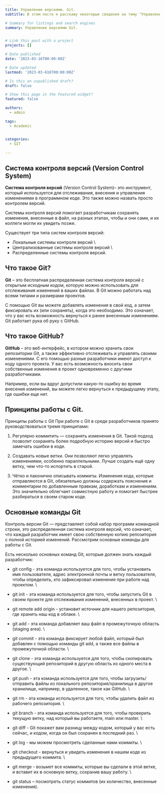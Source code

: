 ```yaml
---
title: Управление версиями. Git. 
subtitle: В этом посте я расскажу некоторые сведения на тему "Управление версиями. Git."

# Summary for listings and search engines
summary: Управление версиями Git.


# Link this post with a project
projects: []

# Date published
date: '2023-03-16T00:00:00Z'

# Date updated
lastmod: '2023-03-616T00:00:00Z'

# Is this an unpublished draft?
draft: false

# Show this page in the Featured widget?
featured: false

authors:
  - admin

tags:
  - Academic


categories:
  - GIT
  
---
```


## Система контроля версий (Version Control System) 

**Система контроля версий** (Version Control System)– это инструмент, который используется для отслеживания, внесения и управления изменениями в программном коде. Это также можно назвать просто контролем версий.

Системы контроля версий помогает разработчикам сохранять изменения, внесенные в файл, на разных этапах, чтобы и они сами, и их коллеги могли их увидеть позже.

Существует три типа систем контроля версий:

- Локальные системы контроля версий \
- Централизованные системы контроля версий \
- Распределенные системы контроля версий.

## Что такое Git?

**Git** – это бесплатная распределенная система контроля версий с открытым исходным кодом, которую можно использовать для отслеживания изменений в ваших файлах. В Git можно работать над всеми типами и размерами проектов.

С помощью Git вы можете добавлять изменения в свой код, а затем фиксировать их (или сохранять), когда это необходимо. Это означает, что у вас есть возможность вернуться к ранее внесенным изменениям. Git работает рука об руку с GitHub. 

## Что такое GitHub?

**GitHub** – это веб-интерфейс, в котором можно хранить свои репозитории Git, а также эффективно отслеживать и управлять своими изменениями. С его помощью разные разработчики имеют доступ к коду одного проекта. У вас есть возможность вносить свои собственные изменения в проект одновременно с другими разработчиками.

Например, если вы вдруг допустили какую-то ошибку во время внесения изменений, вы можете легко вернуться к предыдущему этапу, где ошибки еще нет.

## Принципы работы с Git.

Принципы работы с Git
При работе с Git в среде разработчиков принято руководствоваться тремя принципами:

1. Регулярно коммитить ― сохранять изменения в Git. Такой подход позволит сохранять более подробную историю версий и быстро замечать ошибки в коде.

2. Создавать новые ветки. Они позволяют легко управлять изменениями, особенно параллельными. Лучше создать ещё одну ветку, чем что-то испортить в старой.

3. Чётко и лаконично описывать коммиты. Изменения кода, которые отправляются в Git, обязательно должны содержать пояснения и комментарии по добавленным правкам, доработкам и изменениям. Это значительно облегчает совместную работу и помогает быстрее разбираться в своем старом коде.

## Основные команды Git

Контроль версии Git — представляет собой набор программ командной строки, это 
распределенная система контроля версий, что означает, что каждый разработчик имеет свою 
собственную копию репозитория с полной историей изменений. Рассмотрим основные 
команды для работы с Git.

Есть несколько основных команд Git, которые должен знать каждый разработчик:

- git config - эта команда используется для того, чтобы установить имя пользователя, адрес электронной почты и ветку пользователя, чтобы определить, кто зафиксировал изменения при работе над проектом. \

- git init - эта команда используется для того, чтобы запустить Git в своем проекте для отслеживания изменений, внесенных в проект. \

- git remote add origin -  установит источник для нашего репозитория, где хранить наш код в облаке. \

- git add - эта команда добавляет ваш файл в промежуточную область (staging area). \

- git commit - эта команда фиксирует любой файл, который был добавлен с помощью команды git add, а также все файлы в промежуточной области. \

- git clone - эта команда используется для того, чтобы скопировать существующий репозиторий в другую область из одного места в другое. \

- git push - эта команда используется для того, чтобы загрузить/отправить файлы из локального репозитория/хранилища в другое хранилище, например, в удаленное, такое как GitHub. \

- git rm - эта команда используется для того, чтобы удалить файл из рабочего репозитория. \

- git branch - эта команда используется для того, чтобы проверить текущую ветку, над который вы работаете, main или master. \

- git diff - Git покажет вам разницу между кодом, который у вас есть сейчас, и кодом, когда он был сохранен в последний раз. \

- git log - мы можем просмотреть сделанные нами коммиты. \

- git checkout - вернуться и увидеть изменения в нашем коде из предыдущего коммита. \

- git merge - возьмет все коммиты, которые вы сделали в этой ветке, и вставит их в основную ветку, сохранив вашу работу. \

- git status – посмотреть статус коммитов (их количество, внесенные изменения).


